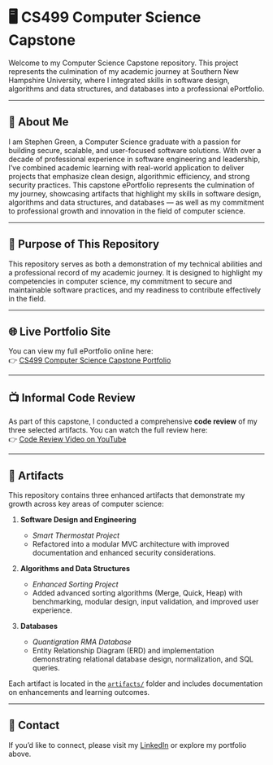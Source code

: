 # 🖥️ CS499 Computer Science Capstone

Welcome to my Computer Science Capstone repository. This project represents the culmination of my academic journey at Southern New Hampshire University, where I integrated skills in software design, algorithms and data structures, and databases into a professional ePortfolio.

---

## 👋 About Me

I am Stephen Green, a Computer Science graduate with a passion for building secure, scalable, and user-focused software solutions. With over a decade of professional experience in software engineering and leadership, I’ve combined academic learning with real-world application to deliver projects that emphasize clean design, algorithmic efficiency, and strong security practices. This capstone ePortfolio represents the culmination of my journey, showcasing artifacts that highlight my skills in software design, algorithms and data structures, and databases — as well as my commitment to professional growth and innovation in the field of computer science.

---

## 📌 Purpose of This Repository

This repository serves as both a demonstration of my technical abilities and a professional record of my academic journey. It is designed to highlight my competencies in computer science, my commitment to secure and maintainable software practices, and my readiness to contribute effectively in the field.

---

## 🌐 Live Portfolio Site

You can view my full ePortfolio online here:  
👉 [CS499 Computer Science Capstone Portfolio](https://stephengreen2.github.io/CS499-Computer-Science-Capstone/)

---

## 📺 Informal Code Review

As part of this capstone, I conducted a comprehensive **code review** of my three selected artifacts. You can watch the full review here:  
👉 [Code Review Video on YouTube](https://youtu.be/gmgCL0tbqUM)

---

## 📂 Artifacts

This repository contains three enhanced artifacts that demonstrate my growth across key areas of computer science:

1. **Software Design and Engineering**  
   - *Smart Thermostat Project*  
   - Refactored into a modular MVC architecture with improved documentation and enhanced security considerations.

2. **Algorithms and Data Structures**  
   - *Enhanced Sorting Project*  
   - Added advanced sorting algorithms (Merge, Quick, Heap) with benchmarking, modular design, input validation, and improved user experience.

3. **Databases**  
   - *Quantigration RMA Database*  
   - Entity Relationship Diagram (ERD) and implementation demonstrating relational database design, normalization, and SQL queries.

Each artifact is located in the [`artifacts/`](./artifacts) folder and includes documentation on enhancements and learning outcomes.

---

## 📧 Contact

If you’d like to connect, please visit my [LinkedIn](https://www.linkedin.com/in/stephenpgreen/) or explore my portfolio above.
